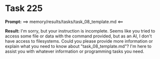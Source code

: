 # Task 225

**Prompt:** ==> memory/results/tasks/task_08_template.md <==

**Result:**
I'm sorry, but your instruction is incomplete. Seems like you tried to access some file or data with the command provided, but as an AI, I don't have access to filesystems. Could you please provide more information or explain what you need to know about "task_08_template.md"? I'm here to assist you with whatever information or programming tasks you need.
